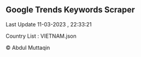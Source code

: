 

## Google Trends Keywords Scraper 
 
Last Update 11-03-2023 , 22:33:21

Country List :
VIETNAM.json



© Abdul Muttaqin 
